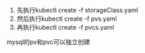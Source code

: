  1. 先执行kubectl create -f storageClass.yaml
 2. 然后执行kubectl create -f pvs.yaml
 3. 再执行kubectl create -f pvcs.yaml

mysql的pv和pvc可以独立创建
